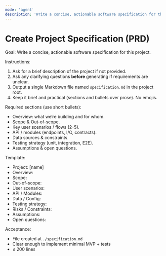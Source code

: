 ```yaml
---
mode: 'agent'
description: 'Write a concise, actionable software specification for this project.'
---
```


# Create Project Specification (PRD)

Goal: Write a concise, actionable software specification for this project.

Instructions:
1) Ask for a brief description of the project if not provided.
2) Ask any clarifying questions **before** generating if requirements are unclear.
3) Output a single Markdown file named `specification.md` in the project root.
4) Keep it brief and practical (sections and bullets over prose). No emojis.

Required sections (use short bullets):
- Overview: what we’re building and for whom.
- Scope & Out-of-scope.
- Key user scenarios / flows (2–5).
- API / modules (endpoints, I/O, contracts).
- Data sources & constraints.
- Testing strategy (unit, integration, E2E).
- Assumptions & open questions.

Template:
- Project: [name]
- Overview:
- Scope:
- Out-of-scope:
- User scenarios:
- API / Modules:
- Data / Config:
- Testing strategy:
- Risks / Constraints:
- Assumptions:
- Open questions:

Acceptance:
- File created at `./specification.md`
- Clear enough to implement minimal MVP + tests
- ≤ 200 lines
